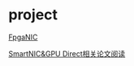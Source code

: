 

# project

[FpgaNIC](https://github.com/RC4ML/FpgaNIC)    

[SmartNIC&GPU Direct相关论文阅读](http://www.redsheeran.top/post/d6d6fa9f.html)   
